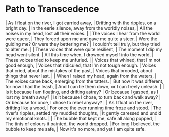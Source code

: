 Path to Transcedence
====================

| As I float on the river, I got carried away,
| Drifting with the ripples, on a bright day.
| In the eerie silence, away from the worldly noises,
| All the noises in my head, lost all their voices.
| 
| The voices I hear from the world were queer,
| They forced upon me and gave me quite a steer.
| Were the guiding me? Or were they bettering me?
| I couldn't tell truly, but they tried to alter me.
| 
| These voices that were quite resilient,
| The moment I dip my head went silent.
| All this time when, I drowned myself into the world,
| These voices tried to keep me unfurled.
| 
| Voices that whined, that I'm not good enough,
| Voices that ridiculed, that I'm not tough enough.
| Voices that cried, about the mistakes of the past,
| Voices that brooded, about things that never last.
| 
| When I raised my head, again from the waters,
| The voices came back, emerging from the tatters.
| But now it was different, for now I had the leash,
| And I can tie them down, or I can freely unleash.
| 
| Is it because I am floating, and drifting astray?
| Or because I gasped, as I lost my breath away?
| Is it because I chose, to turn back and walk away?
| Or because for once, I chose to rebel anyway?
| 
| As I float on the river, drifting like a wood,
| For once the ever running time froze and stood.
| The river's ripples, settled my muddled thoughts,
| It gently caressed and undid my emotional knots.
| 
| The bubble that kept me, safe all along popped,
| The tints of colours it painted, the world dropped.
| For long I believed, the bubble to keep me safe,
| Now it's no more, and yet I am quite safe.
